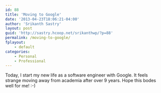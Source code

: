 ```yaml
---
id: 88
title: 'Moving to Google'
date: '2013-04-23T18:06:21-04:00'
author: 'Srikanth Sastry'
layout: post
guid: 'http://sastry.hcoop.net/srikanthwp/?p=88'
permalink: /moving-to-google/
fplayout:
    - default
categories:
    - Personal
    - Professional
---
```


Today, I start my new life as a software engineer with Google. It feels strange moving away from academia after over 9 years. Hope this bodes well for me! :-)